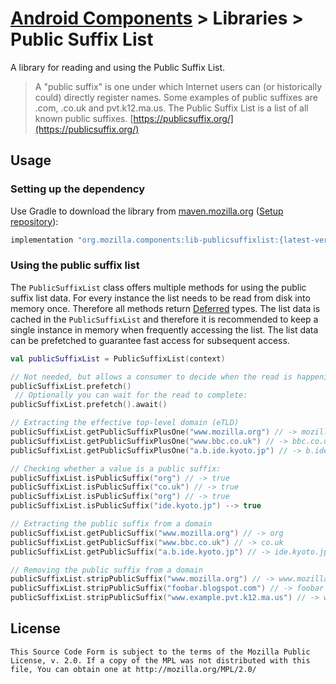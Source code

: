 # [Android Components](../../../README.md) > Libraries > Public Suffix List

A library for reading and using the Public Suffix List.

> A "public suffix" is one under which Internet users can (or historically could) directly register names. Some examples of public suffixes are .com, .co.uk and pvt.k12.ma.us. The Public Suffix List is a list of all known public suffixes.
> [https://publicsuffix.org/](https://publicsuffix.org/)

## Usage

### Setting up the dependency

Use Gradle to download the library from [maven.mozilla.org](https://maven.mozilla.org/) ([Setup repository](../../../README.md#maven-repository)):

```Groovy
implementation "org.mozilla.components:lib-publicsuffixlist:{latest-version}"
```

### Using the public suffix list

The `PublicSuffixList` class offers multiple methods for using the public suffix list data. For every instance the list needs to be read from disk into memory once. Therefore all methods return [Deferred](https://kotlin.github.io/kotlinx.coroutines/kotlinx-coroutines-core/kotlinx.coroutines/-deferred/) types.  The list data is cached in the `PublicSuffixList` and therefore it is recommended to keep a single instance in memory when frequently accessing the list. The list data can be prefetched to guarantee fast access for subsequent access.

```Kotlin
val publicSuffixList = PublicSuffixList(context)

// Not needed, but allows a consumer to decide when the read is happening:
publicSuffixList.prefetch()
 // Optionally you can wait for the read to complete:
publicSuffixList.prefetch().await()
```

```Kotlin
// Extracting the effective top-level domain (eTLD)
publicSuffixList.getPublicSuffixPlusOne("www.mozilla.org") // -> mozilla.org
publicSuffixList.getPublicSuffixPlusOne("www.bbc.co.uk") // -> bbc.co.uk
publicSuffixList.getPublicSuffixPlusOne("a.b.ide.kyoto.jp") // -> b.ide.kyoto.jp
```

```Kotlin
// Checking whether a value is a public suffix:
publicSuffixList.isPublicSuffix("org") // -> true
publicSuffixList.isPublicSuffix("co.uk") // -> true
publicSuffixList.isPublicSuffix("org") // -> true
publicSuffixList.isPublicSuffix("ide.kyoto.jp") --> true
```

```Kotlin
// Extracting the public suffix from a domain
publicSuffixList.getPublicSuffix("www.mozilla.org") // -> org
publicSuffixList.getPublicSuffix("www.bbc.co.uk") // -> co.uk
publicSuffixList.getPublicSuffix("a.b.ide.kyoto.jp") // -> ide.kyoto.jp
```

```Kotlin
// Removing the public suffix from a domain
publicSuffixList.stripPublicSuffix("www.mozilla.org") // -> www.mozilla
publicSuffixList.stripPublicSuffix("foobar.blogspot.com") // -> foobar
publicSuffixList.stripPublicSuffix("www.example.pvt.k12.ma.us") // -> www.example
```

## License

    This Source Code Form is subject to the terms of the Mozilla Public
    License, v. 2.0. If a copy of the MPL was not distributed with this
    file, You can obtain one at http://mozilla.org/MPL/2.0/
